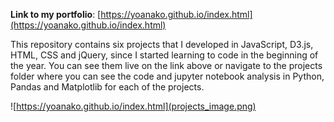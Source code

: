 **Link to my portfolio**:
[https://yoanako.github.io/index.html](https://yoanako.github.io/index.html)

This repository contains six projects that I developed in JavaScript, D3.js, HTML, CSS and jQuery, since I started learning to code in the beginning of the year. You can see them live on the link above or navigate to the projects folder where you can see the code and jupyter notebook analysis in Python, Pandas and Matplotlib for each of the projects. 

![https://yoanako.github.io/index.html](projects_image.png)